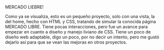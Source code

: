 MERCADO LIEBRE!

Como ya se visualiza, esto es un pequeño proyecto, solo con una vista, la del home, hecho con HTML y CSS, tratando de simular la conocida página MERCADO LIBRE.
Tiene pocas interacciones, pero fue un avance para empezar en cuanto a diseño y manejo liviano de CSS. Tiene un poco de diseño web adaptable, digo un poco, por no decir un intento, pero me gustó dejarlo así para que se vean las mejoras en otros proyectos.
